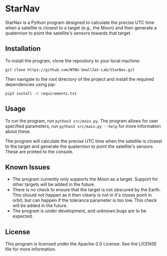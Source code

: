 
# StarNav

StarNav is a Python program designed to calculate the precise UTC time when a satellite is closest to a target (e.g., the Moon) and then generate a quaternion to point the satellite's sensors towards that target.

## Installation

To install the program, clone the repository to your local machine:

`git clone https://github.com/NTNU-SmallSat-Lab/StarNav.git`

Then navigate to the root directory of the project and install the required dependencies using pip:

`pip3 install -r requirements.txt`

## Usage
To run the program, run `python3 src/main.py`. 
The program allows for user specified parameters, run `python3 src/main.py --help`  for more information about these. 

The program will calculate the precise UTC time when the satellite is closest to the target and generate the quaternion to point the satellite's sensors. These are printed to the console.

## Known Issues
* The program currently only supports the Moon as a target. Support for other targets will be added in the future.
* There is no check to ensure that the target is not obscured by the Earth. This should not happen as it then clearly is not in it's closes point in orbit, but can happen if the tolerance parameter is too low. This check will be added in the future.
* The program is under development, and unknown bugs are to be expected. 

## License
This program is licensed under the Apache-2.0 License. See the LICENSE file for more information.